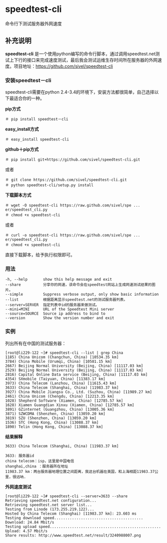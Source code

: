 speedtest-cli
===

命令行下测试服务器外网速度

## 补充说明

**speedtest-cli** 是一个使用python编写的命令行脚本，通过调用speedtest.net测试上下行的接口来完成速度测试，最后我会测试运维生存时间所在服务器的外网速度。项目地址：https://github.com/sivel/speedtest-cli

### 安装speedtest－cli  

speedtest-cli需要在python 2.4-3.4的环境下，安装方法都很简单，自己选择以下最适合你的一种。

 **pip方式** 

```shell
＃ pip install speedtest－cli
```

 **easy_install方式** 

```shell
＃ easy_install speedtest-cli
```

 **github＋pip方式** 

```shell
＃ pip install git+https://github.com/sivel/speedtest-cli.git
```

或者

```shell
＃ git clone https://github.com/sivel/speedtest-cli.git
＃ python speedtest-cli/setup.py install
```

 **下载脚本方式** 

```shell
＃ wget -O speedtest-cli https://raw.github.com/sivel/spe ... er/speedtest_cli.py
＃ chmod +x speedtest-cli
```

或者

```shell
＃ curl -o speedtest-cli https://raw.github.com/sivel/spe ... er/speedtest_cli.py
＃ chmod +x speedtest-cli
```

直接下载脚本，给予执行权限即可。

### 用法  

```shell
-h, --help       show this help message and exit
--share          分享你的网速，该命令会在speedtest网站上生成网速测试结果的图片。
--simple         Suppress verbose output, only show basic information
--list           根据距离显示speedtest.net的测试服务器列表。
--server=SERVER  指定列表中id的服务器来做测试。
--mini=MINI      URL of the Speedtest Mini server
--source=SOURCE  Source ip address to bind to
--version        Show the version number and exit
```

### 实例  

列出所有在中国的测试服务器：

```shell
[root@li229-122 ~]# speedtest-cli --list | grep China
1185) China Unicom (Changchun, China) [10534.35 km]
3784) China Mobile (Urumqi, China) [10581.15 km]
2667) Beijing Normal University (Beijing, China) [11117.03 km]
2529) Beijing Normal University (Beijing, China) [11117.03 km]
2816) Capital Online Data service (Beijing, China) [11117.03 km]
4354) SXmobile (Taiyuan, China) [11383.17 km]
3973) China Telecom (Lanzhou, China) [11615.43 km]
3633) China Telecom (Shanghai, China) [11983.37 km]
3927) China Mobile Jiangsu Co., Ltd. (Suzhou, China) [11989.27 km]
2461) China Unicom (Chengdu, China) [12213.35 km]
1028) Shepherd Software (Xiamen, China) [12785.57 km]
1628) Xiamen Guangdian Xinxu (Xiamen, China) [12785.57 km]
3891) GZinternet (Guangzhou, China) [13005.36 km]
3871) SZWCDMA (Shenzhen, China) [13059.20 km]
3819) SZU (Shenzhen, China) [13059.20 km]
1536) STC (Hong Kong, China) [13088.37 km]
1890) Telin (Hong Kong, China) [13088.37 km]
```

 **结果解释** 

```shell
3633) China Telecom (Shanghai, China) [11983.37 km]
```

```shell
3633: 服务器id
china telecom：isp，这里是中国电信
shanghai,china ：服务器所在地址
11983.37 km：两台服务器地理位置之间距离，我这台机器在美国，和上海相距11983.37公里，很远呐.
```

 **外网速度测试** 

```shell
[root@li229-122 ~]# speedtest-cli --server=3633 --share
Retrieving speedtest.net configuration...
Retrieving speedtest.net server list...
Testing from Linode (173.255.219.122)...
Hosted by China Telecom (Shanghai) [11983.37 km]: 23.603 ms
Testing download speed........................................
Download: 24.84 Mbit/s
Testing upload speed..................................................
Upload: 4.57 Mbit/s
Share results: http://www.speedtest.net/result/3240988007.png
```


<!-- Linux命令行搜索引擎：https://jaywcjlove.github.io/linux-command/ -->